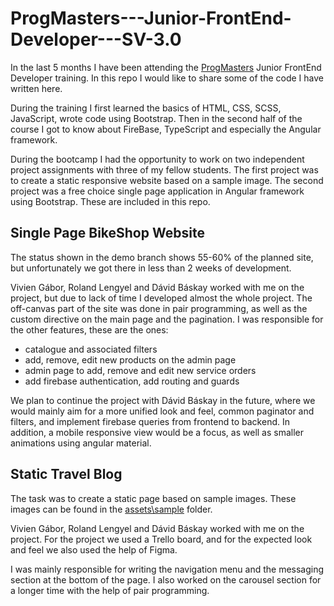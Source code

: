 # ProgMasters---Junior-FrontEnd-Developer---SV-3.0

In the last 5 months I have been attending the [ProgMasters](https://progmasters.hu/) Junior FrontEnd Developer training. In this repo I would like to share some of the code I have written here.

During the training I first learned the basics of HTML, CSS, SCSS, JavaScript, wrote code using Bootstrap. Then in the second half of the course I got to know about FireBase, TypeScript and especially the Angular framework.

During the bootcamp I had the opportunity to work on two independent project assignments with three of my fellow students. The first project was to create a static responsive website based on a sample image. The second project was a free choice single page application in Angular framework using Bootstrap. These are included in this repo.

## Single Page BikeShop Website

The status shown in the demo branch shows 55-60% of the planned site, but unfortunately we got there in less than 2 weeks of development.

Vivien Gábor, Roland Lengyel and Dávid Báskay worked with me on the project, but due to lack of time I developed almost the whole project.
The off-canvas part of the site was done in pair programming, as well as the custom directive on the main page and the pagination. I was responsible for the other features, these are the ones:
- catalogue and associated filters
- add, remove, edit new products on the admin page
- admin page to add, remove and edit new service orders
- add firebase authentication, add routing and guards

We plan to continue the project with Dávid Báskay in the future, where we would mainly aim for a more unified look and feel, common paginator and filters, and implement firebase queries from frontend to backend. In addition, a mobile responsive view would be a focus, as well as smaller animations using angular material.

## Static Travel Blog

The task was to create a static page based on sample images. These images can be found in the [assets\sample](https://github.com/Denyke79/ProgMasters---Junior-FrontEnd-Developer---SV-3.0/tree/main/static-project-travel-main/assets/sample) folder.

Vivien Gábor, Roland Lengyel and Dávid Báskay worked with me on the project. For the project we used a Trello board, and for the expected look and feel we also used the help of Figma.

I was mainly responsible for writing the navigation menu and the messaging section at the bottom of the page. I also worked on the carousel section for a longer time with the help of pair programming.
